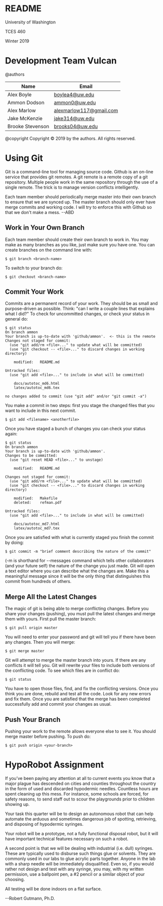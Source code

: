 # README

University of Washington

TCES 460

Winter 2019


# Development Team Vulcan
@authors

Name             | Email
---------------- | -----------------------
Alex Boyle       | boylea4@uw.edu
Ammon Dodson     | ammon0@uw.edu
Alex Marlow      | alexmarlow117@gmail.com
Jake McKenzie    | jake314@uw.edu
Brooke Stevenson | brooks04@uw.edu

@copyright Copyright &copy; 2019 by the authors. All rights reserved.

# Using Git
Git is a command-line tool for managing source code. Github is an on-line service that provides git remotes. A git remote is a remote copy of a git repository. Multiple people work in the same repository through the use of a single remote. The trick is to manage version conflicts intelligently.

Each team member should periodically merge master into their own branch to ensure that we are synced up. The master branch should only ever have merge commits and working code. I will try to enforce this with Github so that we don't make a mess.
--ABD

## Work in Your Own Branch
Each team member should create their own branch to work in. You may make as many branches as you like, just make sure you have one. You can create branches on the command line with:
```
$ git branch <branch-name>
```
To switch to your branch do:
```
$ git checkout <branch-name>
```

## Commit Your Work
Commits are a permanent record of your work. They should be as small and purpose-driven as possible. Think: "can I write a couple lines that explains what I did?" To check for uncommitted changes, or check your status in general do:
```
$ git status
On branch ammon
Your branch is up-to-date with 'github/ammon'.	<- this is the remote
Changes not staged for commit:
  (use "git add/rm <file>..." to update what will be committed)
  (use "git checkout -- <file>..." to discard changes in working directory)

	modified:   README.md

Untracked files:
  (use "git add <file>..." to include in what will be committed)

	docs/autotoc_md6.html
	latex/autotoc_md6.tex

no changes added to commit (use "git add" and/or "git commit -a")

```
You make a commit in two steps: first you stage the changed files that you want to include in this next commit.
```
$ git add <filename> <anotherfile>
```
Once you have staged a bunch of changes you can check your status again:
```
$ git status
On branch ammon
Your branch is up-to-date with 'github/ammon'.
Changes to be committed:
  (use "git reset HEAD <file>..." to unstage)

	modified:   README.md

Changes not staged for commit:
  (use "git add/rm <file>..." to update what will be committed)
  (use "git checkout -- <file>..." to discard changes in working directory)

	modified:   Makefile
	deleted:    refman.pdf

Untracked files:
  (use "git add <file>..." to include in what will be committed)

	docs/autotoc_md7.html
	latex/autotoc_md7.tex
```
Once you are satisfied with what is currently staged you finish the commit by doing:
```
$ git commit -m "brief comment describing the nature of the commit"
```
(-m is shorthand for --messages command which tells other collaborators (and your future self) the nature of the change you just made.
Git will open a text editor where you can describe what the changes are. Make this a meaningful message since it will be the only thing that distinguishes this commit from hundreds of others.

## Merge All the Latest Changes
The magic of git is being able to merge conflicting changes. Before you share your changes (pushing), you must pull the latest changes and merge them with yours. First pull the master branch:
```
$ git pull origin master
```
You will need to enter your password and git will tell you if there have been any changes. Then you will merge:
```
$ git merge master
```
Git will attempt to merge the master branch into yours. If there are any conflicts it will tell you. Git will rewrite your files to include both versions of the conflicting code. To see which files are in conflict do:
```
$ git status
```
You have to open those files, find, and fix the conflicting versions. Once you think you are done, rebuild and test all the code. Look for any new errors and fix them. Once you are satisfied that the merge has been completed successfully add and commit your changes as usual.

## Push Your Branch
Pushing your work to the remote allows everyone else to see it. You should merge master before pushing. To push do:
```
$ git push origin <your-branch>
```

# HypoRobot Assignment
If you’ve been paying any attention at all to current events you know that a major plague has descended on cities and counties throughout the country in the form of used and discarded hypodermic needles. Countless hours are spent cleaning up this mess. For instance, some schools are forced, for safety reasons, to send staff out to scour the playgrounds prior to children showing up.

Your task this quarter will be to design an autonomous robot that can help automate the arduous and sometimes dangerous job of spotting, retrieving, and disposing of hypodermic syringes.

Your robot will be a prototype, not a fully functional disposal robot, but it will have important technical features necessary on such a robot.

A second point is that we will be dealing with industrial (i.e. dull) syringes. These are typically used to disburse such things glue or solvents. They are commonly used in our labs to glue acrylic parts together. Anyone in the lab with a sharp needle will be immediately disqualified. Even so, if you would rather not design and test with any syringe, you may, with my written permission, use a ballpoint pen, a #2 pencil or a similar object of your choosing.

All testing will be done indoors on a flat surface.

--Robert Gutmann, Ph.D.
